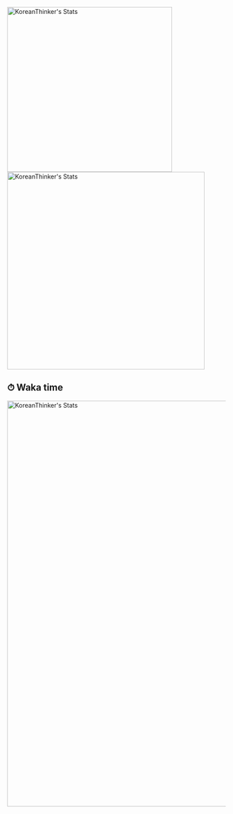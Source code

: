 <!-- ## 📈 GitHub Stats -->
<p>
    <img width="380px" src="https://github-readme-stats.vercel.app/api/top-langs/?username=KoreanThinker&hide=html&layout=compact&hide_border=true&theme=dark&count_private=true&langs_count=6" alt="KoreanThinker's Stats"/>
    <img width="455px" src="https://github-readme-stats.vercel.app/api?username=KoreanThinker&theme=dark&hide_border=true&count_private=true" alt="KoreanThinker's Stats" />
</p>

## ⏱ Waka time
<img width="935px" src="https://github-readme-stats.vercel.app/api/wakatime?username=KoreanThinker" alt="KoreanThinker's Stats" /> 

